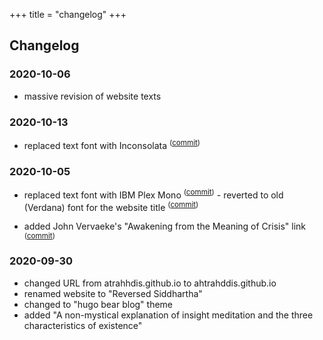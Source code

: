 +++
title = "changelog"
+++

## Changelog

### 2020-10-06

- massive revision of website texts

### 2020-10-13
- replaced text font with Inconsolata <sup><span>([commit](https://github.com/ahtrahddis/ahtrahddis.github.io/commit/70564a3938af90bebb362d6bdf1ee229902f596cs))


### 2020-10-05

- replaced text font with IBM Plex Mono <sup><span>([commit](https://github.com/ahtrahddis/ahtrahddis.github.io/commit/22a2b188764f8e1a8877b33007caef528772ae98))</span></sup> - reverted to old (Verdana) font for the website title <sup><span>([commit](https://github.com/ahtrahddis/ahtrahddis.github.io/commit/219231749697b97f8ee1bd1a4645bf247f20fda3))</span></sup>

- added John Vervaeke's "Awakening from the Meaning of Crisis" link <sup><span>([commit](https://github.com/ahtrahddis/ahtrahddis.github.io/commit/da63241a1fe949e402517610ec99341c7a3bfe91))</span></sup>


### 2020-09-30 

- changed URL from atrahhdis.github.io to ahtrahddis.github.io
- renamed website to "Reversed Siddhartha"
- changed to "hugo bear blog" theme 
- added "A non-mystical explanation of insight meditation and the three characteristics of existence" 
